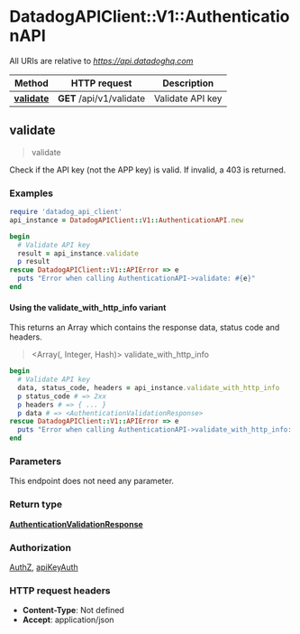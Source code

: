 # DatadogAPIClient::V1::AuthenticationAPI

All URIs are relative to *https://api.datadoghq.com*

| Method                                        | HTTP request             | Description      |
| --------------------------------------------- | ------------------------ | ---------------- |
| [**validate**](AuthenticationAPI.md#validate) | **GET** /api/v1/validate | Validate API key |

## validate

> <AuthenticationValidationResponse> validate

Check if the API key (not the APP key) is valid. If invalid, a 403 is returned.

### Examples

```ruby
require 'datadog_api_client'
api_instance = DatadogAPIClient::V1::AuthenticationAPI.new

begin
  # Validate API key
  result = api_instance.validate
  p result
rescue DatadogAPIClient::V1::APIError => e
  puts "Error when calling AuthenticationAPI->validate: #{e}"
end
```

#### Using the validate_with_http_info variant

This returns an Array which contains the response data, status code and headers.

> <Array(<AuthenticationValidationResponse>, Integer, Hash)> validate_with_http_info

```ruby
begin
  # Validate API key
  data, status_code, headers = api_instance.validate_with_http_info
  p status_code # => 2xx
  p headers # => { ... }
  p data # => <AuthenticationValidationResponse>
rescue DatadogAPIClient::V1::APIError => e
  puts "Error when calling AuthenticationAPI->validate_with_http_info: #{e}"
end
```

### Parameters

This endpoint does not need any parameter.

### Return type

[**AuthenticationValidationResponse**](AuthenticationValidationResponse.md)

### Authorization

[AuthZ](README.md#AuthZ), [apiKeyAuth](README.md#apiKeyAuth)

### HTTP request headers

- **Content-Type**: Not defined
- **Accept**: application/json
